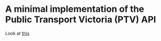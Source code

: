 # A minimal implementation of the Public Transport Victoria (PTV) API
Look at [this](https://github.com/r1cc4rdo/PTV_v3/blob/main/ptvv3.py)
